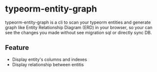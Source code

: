 # typeorm-entity-graph
typeorm-entity-graph is a cli to scan your typeorm entities and generate graph like Entity Relationship Diagram (ERD) in your browser, so your can see the changes you made without see migration sql or directly sync DB.

## Feature
- Display entity's columns and indexes
- Display relationship between entitis


